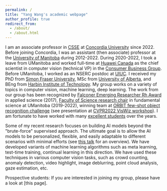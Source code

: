 ```yaml
---
permalink: /
title: "Yang Wang's academic webpage"
author_profile: true
redirect_from: 
  - /about/
  - /about.html
---
```


I am an associate professor in [CSSE](https://www.concordia.ca/ginacody/computer-science-software-eng.html) at [Concordia University](https://www.concordia.ca/) since 2022. Before joining Concordia, I was an assistant (then associate) professor at the [University of Manitoba](https://sci.umanitoba.ca/cs/) during 2012-2022. During 2020-2022, I took a leave from UManitoba and worked full-time at [Huawei Canada](https://www.huawei.com/ca/) as the chief scientist in computer vision (technical VP) in the [Consumer Business Group](https://consumer.huawei.com/ca/). Before UManitoba, I worked as an NSERC postdoc at [UIUC](https://cs.illinois.edu/). I received my PhD from [Simon Fraser University](https://www.sfu.ca/computing.html), MSc from [University of Alberta](https://www.ualberta.ca/computing-science/index.html), and BEng from [Harbin Institute of Technology](http://en.hit.edu.cn/). My group works on a variety of topics in computer vision, machine learning, deep learning. The work from our group has been recognized by [Falconer Emerging Researcher Rh Award](http://news.umanitoba.ca/bush-ethics-decolonizing-the-university/) in applied science (2017), [Faculty of Science research chair](http://www.sci.umanitoba.ca/news/new-research-chairs-in-fundamental-science-2/) in fundamental science at UManitoba (2019-2022), winning team at [ORBIT few-shot object recognition challenge](https://eval.ai/web/challenges/challenge-page/1438/overview) (see presentation at [CVPR2022 VisWiz workshop](https://vizwiz.org/workshops/2022-workshop/)). I am fortunate to have worked with many [excellent students](https://www.youtube.com/watch?v=gd-YfB11_dE) over the years.

Some of my recent research focuses on building AI models beyond the "brute-force" supervised approach. The ultimate goal is to allow the AI models to be personalized, flexible, and easily adaptable to different scenarios with minimal efforts (see [this talk]() for an overview). We have developed variants of machine learning algorithms such as meta learning, test-time training, continual learning in this direction. We have used these techniques in various computer vision tasks, such as crowd counting, anomaly detection, video highlight, image deblurring, point cloud analysis, gaze estimation, etc.

Prospective students: If you are interested in joining my group, please have a look at [this page].

